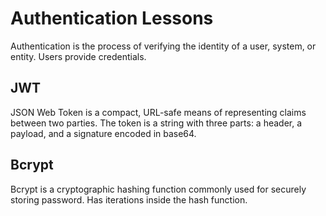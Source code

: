 # Authentication Lessons

Authentication is the process of verifying the identity of a user, system, or entity. Users provide credentials.

## JWT

JSON Web Token is a compact, URL-safe means of representing claims between two parties. The token is a string with three parts: a header, a payload, and a signature encoded in base64.


## Bcrypt

Bcrypt is a cryptographic hashing function commonly used for securely storing password. Has iterations inside the hash function.